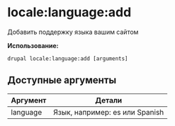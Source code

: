 # locale:language:add
Добавить поддержку языка вашим сайтом

**Использование:**
```
drupal locale:language:add [arguments]
```

## Доступные аргументы
Аргумент | Детали
---------|-------------
language | Язык, например: es или Spanish
